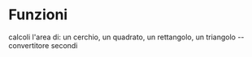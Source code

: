 # Funzioni
calcoli l'area di: un cerchio, un quadrato, un rettangolo, un triangolo --
convertitore secondi
